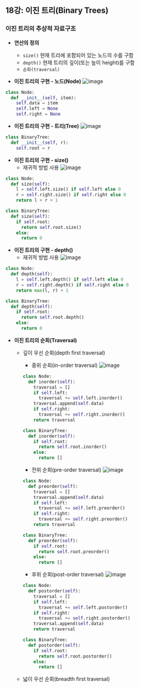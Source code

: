 ## 18강: 이진 트리(Binary Trees)

### 이진 트리의 추상적 자료구조
* **연산의 정의**
  * `size()` 현재 트리에 포함되어 있는 노드의 수를 구함
  * `depth()` 현재 트리의 깊이(또는 높이 height)를 구함 
  * `순회(traversal)`

* **이진 트리의 구현 - 노드(Node)**
![image](https://user-images.githubusercontent.com/109029407/203376083-74fd1ad6-9e02-4486-be23-ca1a72699512.png)
```python
class Node:
  def __init__(self, item):
    self.data = item
    self.left = None
    self.right = None
```

* **이진 트리의 구현 - 트리(Tree)**
![image](https://user-images.githubusercontent.com/109029407/203376597-f92149b0-28fe-49b9-a5a7-a2596f70f345.png)
```python
class BinaryTree:
  def __init__(self, r):
    self.root = r
```

* **이진 트리의 구현 - size()**
  * 재귀적 방법 사용
![image](https://user-images.githubusercontent.com/109029407/203377187-ea3454b8-0f28-424f-9b1f-fcb4e4efb291.png)
```python
class Node:
  def size(self):
    l = self.left.size() if self.left else 0
    r = self.right.size() if self.right else 0
    return l + r + 1
```
```python
class BinaryTree:
  def size(self):
    if self.root:
      return self.root.size()
    else:
      return 0
```

* **이진 트리의 구현 - depth()**
  * 재귀적 방법 사용
![image](https://user-images.githubusercontent.com/109029407/203378069-a12be6bb-b26f-41e0-a655-143e171d0083.png)
```python
class Node:
  def depth(self):
    l = self.left.depth() if self.left else 0
    r = self.right.depth() if self.right else 0
    return max(l, r) + 1
```
```python
class BinaryTree:
  def depth(self):
    if self.root:
      return self.root.depth()
    else:
      return 0
```

* **이진 트리의 순회(Traversal)**
  * 깊이 우선 순회(depth first traversal)
    * 중위 순회(in-order traversal)
    ![image](https://user-images.githubusercontent.com/109029407/203379533-47d4726c-3c42-4af1-bc28-77ba49f6da66.png)
    ```python
    class Node:
      def inorder(self):
        traversal = []
        if self.left:
          traversal += self.left.inorder()
        traversal.append(self.data)
        if self.right:
          traversal += self.right.inorder()
        return traversal
    ```
    ```python
    class BinaryTree:
      def inorder(self):
        if self.root:
          return self.root.inorder()
        else:
          return []
    ```
    * 전위 순회(pre-order traversal)
    ![image](https://user-images.githubusercontent.com/109029407/203380559-a0b7ed75-0290-4ae0-a2dc-86546f7e97ab.png)
    ```python
    class Node:
      def preorder(self):
        traversal = []
        traversal.append(self.data)
        if self.left:
          traversal += self.left.preorder()
        if self.right:
          traversal += self.right.preorder()
        return traversal
    ```
    ```python
    class BinaryTree:
      def preorder(self):
        if self.root:
          return self.root.preorder()
        else:
          return []
    ```

    * 후위 순회(post-order traversal)
    ![image](https://user-images.githubusercontent.com/109029407/203380950-4f9f3370-8519-4f2b-bcf9-4186dc512f46.png)
    ```python
    class Node:
      def postorder(self):
        traversal = []
        if self.left:
          traversal += self.left.postorder()
        if self.right:
          traversal += self.right.postorder()
        traversal.append(self.data)
        return traversal
    ```
    ```python
    class BinaryTree:
      def postorder(self):
        if self.root:
          return self.root.postorder()
        else:
          return []
    ```
    
  * 넓이 우선 순회(breadth first traversal)
